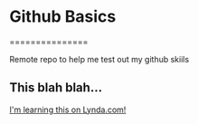 # Github Basics
===============

Remote repo to help me test out my github skiils
## This blah blah...

[I'm learning this on Lynda.com!](http://www.lynda.com)


